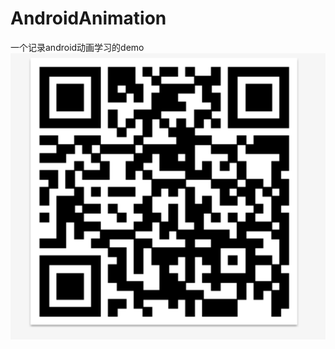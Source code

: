 # AndroidAnimation
一个记录android动画学习的demo
![下载的二维码](https://github.com/haibowen/AndroidAnimation/blob/master/QQ%E5%9B%BE%E7%89%8720190819143517.png)
